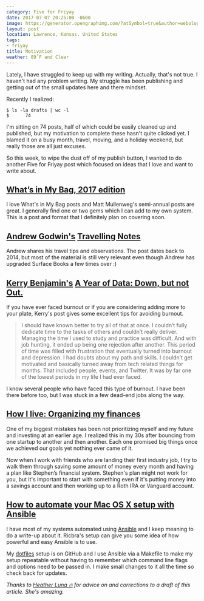 ```yaml
---
category: Five for Friyay
date: 2017-07-07 20:25:00 -0600
image: https://generator.opengraphimg.com/?atSymbol=true&author=webology&authorSize=text-2xl&style=modern&tags=friyay&title=Motivation
layout: post
location: Lawrence, Kansas. United States
tags:
- friyay
title: Motivation
weather: 89˚F and Clear
---
```


Lately, I have struggled to keep up with my writing. Actually, that's not true. I haven't had any problem writing. My struggle has been publishing and getting out of the small updates here and there mindset.

Recently I realized:

```shell
$ ls -la drafts | wc -l
$      74
```

I'm sitting on 74 posts, half of which could be easily cleaned up and published, but my motivation to complete these hasn't quite clicked yet. I blamed it on a busy month, travel, moving, and a holiday weekend, but really those are all just excuses.

So this week, to wipe the dust off of my publish button, I wanted to do another Five for Friyay post which focused on ideas that I love and want to write about.

## [What’s in My Bag, 2017 edition](https://ma.tt/2017/05/whats-in-my-bag-2017/)

I love What's in My Bag posts and Matt Mullenweg's semi-annual posts are great. I generally find one or two gems which I can add to my own system. This is a post and format that I definitely plan on covering soon.

## [Andrew Godwin's](https://twitter.com/andrewgodwin) [Travelling Notes](http://www.aeracode.org/2014/12/15/travelling-notes/)

Andrew shares his travel tips and observations. The post dates back to 2014, but most of the material is still very relevant even though Andrew has upgraded Surface Books a few times over :)

## [Kerry Benjamin's](https://twitter.com/@kerry_benjamin1) [A Year of Data: Down, but not Out.](https://medium.com/the-data-logs/a-year-of-data-down-but-not-out-bb0509deacde)

If you have ever faced burnout or if you are considering adding more to your plate, Kerry's post gives some excellent tips for avoiding burnout.

> I should have known better to try all of that at once. I couldn’t fully dedicate time to the tasks of others and couldn’t really deliver. Managing the time I used to study and practice was difficult. And with job hunting, it ended up being one rejection after another. This period of time was filled with frustration that eventually turned into burnout and depression. I had doubts about my path and skills. I couldn’t get motivated and basically turned away from tech related things for months. That included people, events, and Twitter. It was by far one of the lowest periods in my life I had ever faced.

I know several people who have faced this type of burnout. I have been there before too, but I was stuck in a few dead-end jobs along the way.

## [How I live: Organizing my finances](https://hackernoon.com/how-i-live-organizing-my-finances-2a277b6c296c)

One of my biggest mistakes has been not prioritizing myself and my future and investing at an earlier age. I realized this in my 30s after bouncing from one startup to another and then another. Each one promised big things once we achieved our goals yet nothing ever came of it.

Now when I work with friends who are landing their first industry job, I try to walk them through saving some amount of money every month and having a plan like Stephen’s financial system. Stephen's plan might not work for you, but it's important to start with something even if it's putting money into a savings account and then working up to a Roth IRA or Vanguard account.

## [How to automate your Mac OS X setup with Ansible](https://blog.vandenbrand.org/2016/01/04/how-to-automate-your-mac-os-x-setup-with-ansible/)

I have most of my systems automated using [Ansible](https://www.ansible.com/) and I keep meaning to do a write-up about it. Ricbra's setup can give you some idea of how powerful and easy Ansible is to use.

My [dotfiles](https://github.com/jefftriplett/dotfiles) setup is on GitHub and I use Ansible via a Makefile to make my setup repeatable without having to remember which command line flags and options need to be passed in. I make small changes to it all the time so check back for updates.

*Thanks to [Heather Luna :fire:](https://twitter.com/h34th3r329) for advice on and corrections to a draft of this article. She's amazing.*
